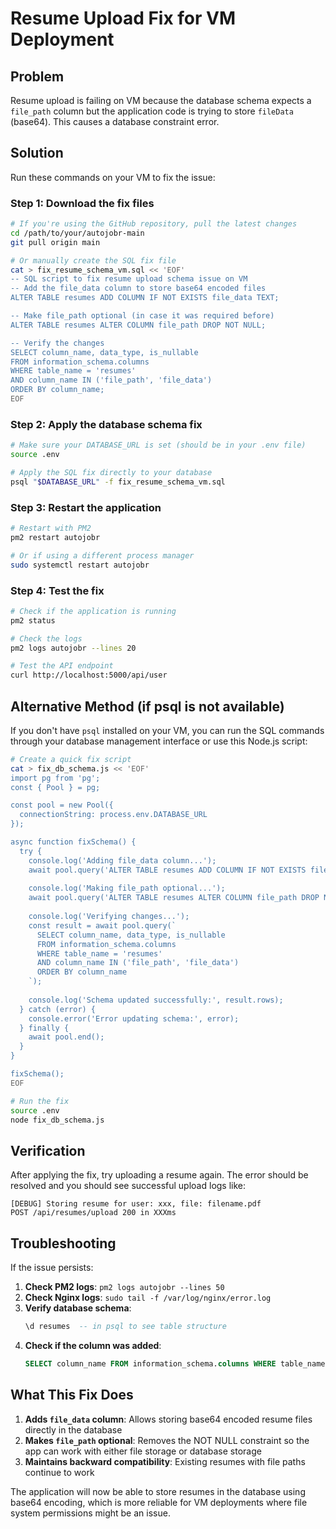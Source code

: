 # Resume Upload Fix for VM Deployment

## Problem
Resume upload is failing on VM because the database schema expects a `file_path` column but the application code is trying to store `fileData` (base64). This causes a database constraint error.

## Solution
Run these commands on your VM to fix the issue:

### Step 1: Download the fix files
```bash
# If you're using the GitHub repository, pull the latest changes
cd /path/to/your/autojobr-main
git pull origin main

# Or manually create the SQL fix file
cat > fix_resume_schema_vm.sql << 'EOF'
-- SQL script to fix resume upload schema issue on VM
-- Add the file_data column to store base64 encoded files
ALTER TABLE resumes ADD COLUMN IF NOT EXISTS file_data TEXT;

-- Make file_path optional (in case it was required before)
ALTER TABLE resumes ALTER COLUMN file_path DROP NOT NULL;

-- Verify the changes
SELECT column_name, data_type, is_nullable 
FROM information_schema.columns 
WHERE table_name = 'resumes' 
AND column_name IN ('file_path', 'file_data')
ORDER BY column_name;
EOF
```

### Step 2: Apply the database schema fix
```bash
# Make sure your DATABASE_URL is set (should be in your .env file)
source .env

# Apply the SQL fix directly to your database
psql "$DATABASE_URL" -f fix_resume_schema_vm.sql
```

### Step 3: Restart the application
```bash
# Restart with PM2
pm2 restart autojobr

# Or if using a different process manager
sudo systemctl restart autojobr
```

### Step 4: Test the fix
```bash
# Check if the application is running
pm2 status

# Check the logs
pm2 logs autojobr --lines 20

# Test the API endpoint
curl http://localhost:5000/api/user
```

## Alternative Method (if psql is not available)

If you don't have `psql` installed on your VM, you can run the SQL commands through your database management interface or use this Node.js script:

```bash
# Create a quick fix script
cat > fix_db_schema.js << 'EOF'
import pg from 'pg';
const { Pool } = pg;

const pool = new Pool({
  connectionString: process.env.DATABASE_URL
});

async function fixSchema() {
  try {
    console.log('Adding file_data column...');
    await pool.query('ALTER TABLE resumes ADD COLUMN IF NOT EXISTS file_data TEXT');
    
    console.log('Making file_path optional...');
    await pool.query('ALTER TABLE resumes ALTER COLUMN file_path DROP NOT NULL');
    
    console.log('Verifying changes...');
    const result = await pool.query(`
      SELECT column_name, data_type, is_nullable 
      FROM information_schema.columns 
      WHERE table_name = 'resumes' 
      AND column_name IN ('file_path', 'file_data')
      ORDER BY column_name
    `);
    
    console.log('Schema updated successfully:', result.rows);
  } catch (error) {
    console.error('Error updating schema:', error);
  } finally {
    await pool.end();
  }
}

fixSchema();
EOF

# Run the fix
source .env
node fix_db_schema.js
```

## Verification

After applying the fix, try uploading a resume again. The error should be resolved and you should see successful upload logs like:

```
[DEBUG] Storing resume for user: xxx, file: filename.pdf
POST /api/resumes/upload 200 in XXXms
```

## Troubleshooting

If the issue persists:

1. **Check PM2 logs**: `pm2 logs autojobr --lines 50`
2. **Check Nginx logs**: `sudo tail -f /var/log/nginx/error.log`
3. **Verify database schema**: 
   ```sql
   \d resumes  -- in psql to see table structure
   ```
4. **Check if the column was added**:
   ```sql
   SELECT column_name FROM information_schema.columns WHERE table_name = 'resumes';
   ```

## What This Fix Does

1. **Adds `file_data` column**: Allows storing base64 encoded resume files directly in the database
2. **Makes `file_path` optional**: Removes the NOT NULL constraint so the app can work with either file storage or database storage
3. **Maintains backward compatibility**: Existing resumes with file paths continue to work

The application will now be able to store resumes in the database using base64 encoding, which is more reliable for VM deployments where file system permissions might be an issue.
